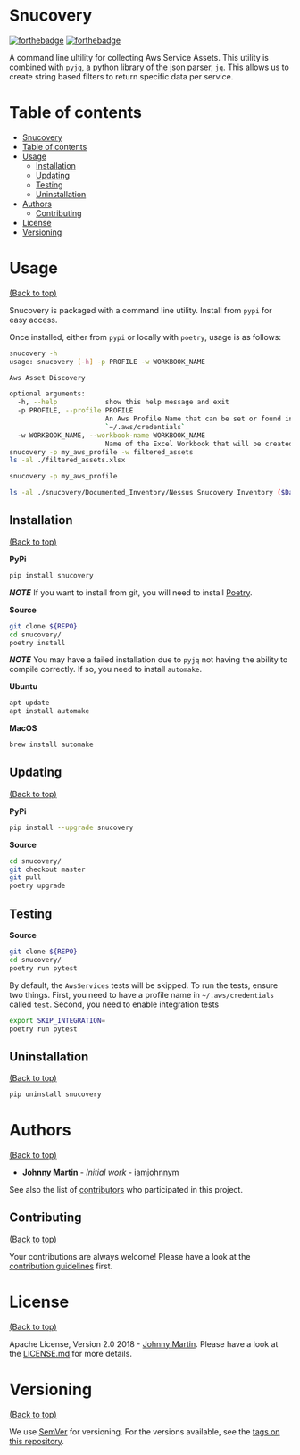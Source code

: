 # Snucovery
[![forthebadge](https://forthebadge.com/images/badges/uses-badges.svg)](https://forthebadge.com)
[![forthebadge](https://forthebadge.com/images/badges/60-percent-of-the-time-works-every-time.svg)](https://forthebadge.com)

A command line ultility for collecting Aws Service Assets.  This utility is combined with `pyjq`, a python library of the json parser, `jq`.  This allows us to create string based filters to return specific data per service.

# Table of contents

- [Snucovery](#snucovery)
- [Table of contents](#table-of-contents)
- [Usage](#usage)
  - [Installation](#installation)
  - [Updating](#updating)
  - [Testing](#testing)
  - [Uninstallation](#uninstallation)
- [Authors](#authors)
  - [Contributing](#contributing)
- [License](#license)
- [Versioning](#versioning)

# Usage

[(Back to top)](#table-of-contents)

Snucovery is packaged with a command line utility.  Install from `pypi` for easy access.

Once installed, either from `pypi` or locally with `poetry`, usage is as follows:

```sh
snucovery -h
usage: snucovery [-h] -p PROFILE -w WORKBOOK_NAME 

Aws Asset Discovery

optional arguments:
  -h, --help            show this help message and exit
  -p PROFILE, --profile PROFILE
                        An Aws Profile Name that can be set or found in
                        `~/.aws/credentials`
  -w WORKBOOK_NAME, --workbook-name WORKBOOK_NAME
                        Name of the Excel Workbook that will be created
snucovery -p my_aws_profile -w filtered_assets
ls -al ./filtered_assets.xlsx

snucovery -p my_aws_profile

ls -al ./snucovery/Documented_Inventory/Nessus Snucovery Inventory ($Date) ($Time).xlsx
```

## Installation

[(Back to top)](#table-of-contents)

**PyPi**
```sh
pip install snucovery
```

***NOTE***
If you want to install from git, you will need to install [Poetry](https://github.com/sdispater/poetry).

**Source**
```sh
git clone ${REPO}
cd snucovery/
poetry install
```

***NOTE***
You may have a failed installation due to `pyjq` not having the ability to compile correctly.  If so, you need to install `automake`.

**Ubuntu**
```sh
apt update
apt install automake
```

**MacOS**
```sh
brew install automake
```

## Updating

[(Back to top)](#table-of-contents)

**PyPi**
```sh
pip install --upgrade snucovery
```

**Source**
```sh
cd snucovery/
git checkout master
git pull
poetry upgrade
```

## Testing

**Source**
```sh
git clone ${REPO}
cd snucovery/
poetry run pytest
```

By default, the `AwsServices` tests will be skipped.  To run the tests, ensure two things.  First, you need to have a profile name in `~/.aws/credentials` called `test`.  Second, you need to enable integration tests

```sh
export SKIP_INTEGRATION=
poetry run pytest
```

## Uninstallation

[(Back to top)](#table-of-contents)

```sh
pip uninstall snucovery
```

# Authors
[(Back to top)](#table-of-contents)

* **Johnny Martin** - *Initial work* - [iamjohnnym](https://github.com/iamjohnnym)

See also the list of [contributors](https://github.com/socrata-platform/snucovery/contributors) who participated in this project.

## Contributing

[(Back to top)](#table-of-contents)

Your contributions are always welcome! Please have a look at the [contribution guidelines](.github/CONTRIBUTING.md) first.

# License

[(Back to top)](#table-of-contents)

Apache License, Version 2.0 2018 - [Johnny Martin](https://github.com/iamjohnnym/). Please have a look at the [LICENSE.md](LICENSE.md) for more details.

# Versioning
[(Back to top)](#table-of-contents)

We use [SemVer](http://semver.org/) for versioning. For the versions available, see the [tags on this repository](https://github.com/socrata-platform/snucovery/tags).
